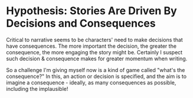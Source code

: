 # Hypothesis: Stories Are Driven By Decisions and Consequences

Critical to narrative seems to be characters' need to make decisions that have consequences. The more important the decision, the greater the consequence, the more engaging the story might be. Certainly I suspect such decision & consequence makes for greater momentum when writing.

So a challenge I'm giving myself now is a kind of game called "what's the consequence?" In this, an action or decision is specified, and the aim is to imagine a consequence - ideally, as many consequences as possible, including the implausible!